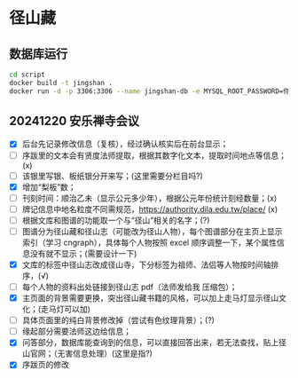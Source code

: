# 径山藏

## 数据库运行
```bash
cd script
docker build -t jingshan .
docker run -d -p 3306:3306 --name jingshan-db -e MYSQL_ROOT_PASSWORD=你的密码 jingshan
```

## 20241220 安乐禅寺会议
- [x] 后台先记录修改信息（复核），经过确认核实后在前台显示；
- [ ] 序跋里的文本会有贤度法师提取，根据其数字化文本，提取时间地点等信息；(x)
- [ ] 该银里写银、板纸银分开来写；(这里需要分栏目吗?)
- [x] 增加“梨板”数；
- [ ] 刊刻时间：顺治乙未（显示公元多少年），根据公元年份统计刻经数量；(x)
- [ ] 牌记信息中地名粒度不同需规范，https://authority.dila.edu.tw/place/ (x)
- [ ] 根据文库和图谱的功能取一个与“径山”相关的名字；(?)
- [ ] 图谱分为径山藏和径山志（可能改为径山人物），每个图谱部分在主页上显示索引（学习 cngraph），具体每个人物按照 excel 顺序调整一下，某个属性信息没有就不显示；(需要设计一下)
- [x] 文库的标签中径山志改成径山寺，下分标签为祖师、法侣等人物按时间轴排序，(√)
- [ ] 每个人物的资料出处链接到径山志 pdf（法师发给我 压缩包）；
- [x] 主页面的背景需要更换，突出径山藏书籍的风格，可以加上走马灯显示径山文化；(走马灯可以加)
- [ ] 具体页面里的纯白背景修改掉（尝试有色纹理背景）；(?)
- [ ] 缘起部分需要法师这边给信息；
- [x] 问答部分，数据库能查询到的信息，可以直接回答出来，若无法查找，贴上径山官网；（无害信息处理）(这里是指?)
- [x] 序跋页的修改